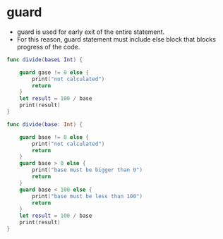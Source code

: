 # guard 
- guard is used for early exit of the entire statement.
- For this reason, guard statement must include else block that blocks progress of the code.
``` swift
func divide(baseL Int) {

    guard gase != 0 else {
        print("not calculated")
        return
    }
    let result = 100 / base
    print(result)
}
```

``` swift
func divide(base: Int) {

    guard base != 0 else {
        print("not calculated")
        return
    }
    guard base > 0 else {
        print("base must be bigger than 0")
        return
    }
    guard base < 100 else {
        print("base must be less than 100")
        return
    }
    let result = 100 / base
    print(result)
}
```